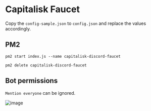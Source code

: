 # Capitalisk Faucet

Copy the `config-sample.json` to `config.json` and replace the values accordingly.

## PM2

```
pm2 start index.js --name capitalisk-discord-faucet

```

```
pm2 delete capitalisk-discord-faucet
```

## Bot permissions

`Mention everyone` can be ignored.

![image](https://user-images.githubusercontent.com/14275291/190406017-6c68ee2e-0675-487e-bd92-c4f4298f6db3.png)
